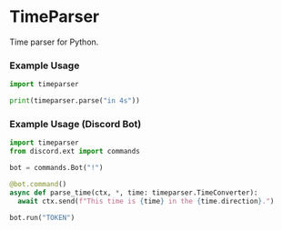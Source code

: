 # TimeParser
Time parser for Python. 
### Example Usage
```py
import timeparser

print(timeparser.parse("in 4s"))
```
### Example Usage (Discord Bot)
```py
import timeparser
from discord.ext import commands

bot = commands.Bot("!")

@bot.command()
async def parse_time(ctx, *, time: timeparser.TimeConverter):
  await ctx.send(f"This time is {time} in the {time.direction}.")

bot.run("TOKEN")
```
